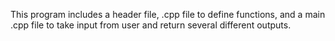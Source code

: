 This program includes a header file, .cpp file to define functions, 
and a main .cpp file to take input from user and return several 
different outputs.
